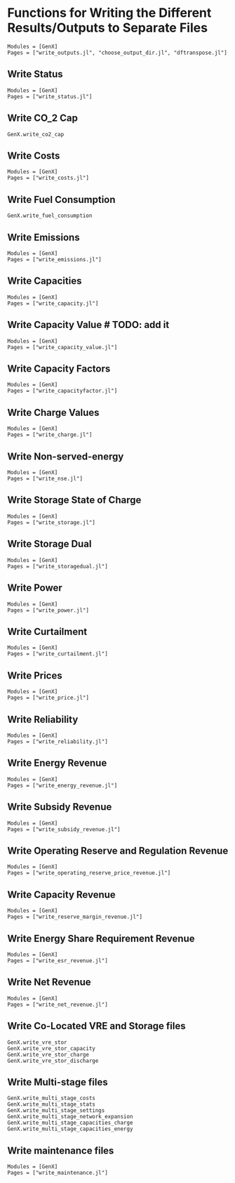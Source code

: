 # Functions for Writing the Different Results/Outputs to Separate Files
```@autodocs
Modules = [GenX]
Pages = ["write_outputs.jl", "choose_output_dir.jl", "dftranspose.jl"]
```

## Write Status
```@autodocs
Modules = [GenX]
Pages = ["write_status.jl"]
```

## Write CO_2 Cap
```@docs
GenX.write_co2_cap
```

## Write Costs
```@autodocs
Modules = [GenX]
Pages = ["write_costs.jl"]
```

## Write Fuel Consumption
```@docs
GenX.write_fuel_consumption
```

## Write Emissions
```@autodocs
Modules = [GenX]
Pages = ["write_emissions.jl"]
```

## Write Capacities
```@autodocs
Modules = [GenX]
Pages = ["write_capacity.jl"]
```

## Write Capacity Value # TODO: add it
```@autodocs
Modules = [GenX]
Pages = ["write_capacity_value.jl"]
```

## Write Capacity Factors
```@autodocs
Modules = [GenX]
Pages = ["write_capacityfactor.jl"]
```

## Write Charge Values
```@autodocs
Modules = [GenX]
Pages = ["write_charge.jl"]
```

## Write Non-served-energy
```@autodocs
Modules = [GenX]
Pages = ["write_nse.jl"]
```

## Write Storage State of Charge
```@autodocs
Modules = [GenX]
Pages = ["write_storage.jl"]
```

## Write Storage Dual
```@autodocs
Modules = [GenX]
Pages = ["write_storagedual.jl"]
```

## Write Power
```@autodocs
Modules = [GenX]
Pages = ["write_power.jl"]
```

## Write Curtailment
```@autodocs
Modules = [GenX]
Pages = ["write_curtailment.jl"]
```

## Write Prices
```@autodocs
Modules = [GenX]
Pages = ["write_price.jl"]
```

## Write Reliability
```@autodocs
Modules = [GenX]
Pages = ["write_reliability.jl"]
```
## Write Energy Revenue
```@autodocs
Modules = [GenX]
Pages = ["write_energy_revenue.jl"]
```

## Write Subsidy Revenue
```@autodocs
Modules = [GenX]
Pages = ["write_subsidy_revenue.jl"]
```

## Write Operating Reserve and Regulation Revenue
```@autodocs
Modules = [GenX]
Pages = ["write_operating_reserve_price_revenue.jl"]
```

## Write Capacity Revenue
```@autodocs
Modules = [GenX]
Pages = ["write_reserve_margin_revenue.jl"]
```

## Write Energy Share Requirement Revenue
```@autodocs
Modules = [GenX]
Pages = ["write_esr_revenue.jl"]
```

## Write Net Revenue
```@autodocs
Modules = [GenX]
Pages = ["write_net_revenue.jl"]
```

## Write Co-Located VRE and Storage files
```@docs
GenX.write_vre_stor
GenX.write_vre_stor_capacity
GenX.write_vre_stor_charge
GenX.write_vre_stor_discharge
```

## Write Multi-stage files
```@docs
GenX.write_multi_stage_costs
GenX.write_multi_stage_stats
GenX.write_multi_stage_settings
GenX.write_multi_stage_network_expansion
GenX.write_multi_stage_capacities_charge
GenX.write_multi_stage_capacities_energy
```

## Write maintenance files
```@autodocs
Modules = [GenX]
Pages = ["write_maintenance.jl"]
```

